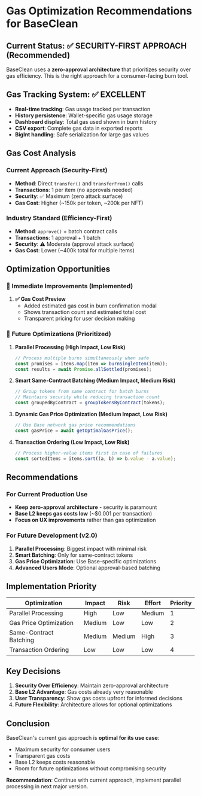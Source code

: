 # Gas Optimization Recommendations for BaseClean

## Current Status: ✅ SECURITY-FIRST APPROACH (Recommended)

BaseClean uses a **zero-approval architecture** that prioritizes security over gas efficiency. This is the right approach for a consumer-facing burn tool.

## Gas Tracking System: ✅ EXCELLENT

- **Real-time tracking**: Gas usage tracked per transaction
- **History persistence**: Wallet-specific gas usage storage
- **Dashboard display**: Total gas used shown in burn history
- **CSV export**: Complete gas data in exported reports
- **BigInt handling**: Safe serialization for large gas values

## Gas Cost Analysis

### Current Approach (Security-First)
- **Method**: Direct `transfer()` and `transferFrom()` calls
- **Transactions**: 1 per item (no approvals needed)
- **Security**: ✅ Maximum (zero attack surface)
- **Gas Cost**: Higher (~150k per token, ~200k per NFT)

### Industry Standard (Efficiency-First)
- **Method**: `approve()` + batch contract calls
- **Transactions**: 1 approval + 1 batch
- **Security**: ⚠️ Moderate (approval attack surface)
- **Gas Cost**: Lower (~400k total for multiple items)

## Optimization Opportunities

### 🚀 **Immediate Improvements (Implemented)**

1. **✅ Gas Cost Preview**
   - Added estimated gas cost in burn confirmation modal
   - Shows transaction count and estimated total cost
   - Transparent pricing for user decision making

### 🎯 **Future Optimizations (Prioritized)**

1. **Parallel Processing (High Impact, Low Risk)**
   ```typescript
   // Process multiple burns simultaneously when safe
   const promises = items.map(item => burnSingleItem(item));
   const results = await Promise.allSettled(promises);
   ```

2. **Smart Same-Contract Batching (Medium Impact, Medium Risk)**
   ```typescript
   // Group tokens from same contract for batch burns
   // Maintains security while reducing transaction count
   const groupedByContract = groupTokensByContract(tokens);
   ```

3. **Dynamic Gas Price Optimization (Medium Impact, Low Risk)**
   ```typescript
   // Use Base network gas price recommendations
   const gasPrice = await getOptimalGasPrice();
   ```

4. **Transaction Ordering (Low Impact, Low Risk)**
   ```typescript
   // Process higher-value items first in case of failures
   const sortedItems = items.sort((a, b) => b.value - a.value);
   ```

## Recommendations

### For Current Production Use
- **Keep zero-approval architecture** - security is paramount
- **Base L2 keeps gas costs low** (~$0.001 per transaction)
- **Focus on UX improvements** rather than gas optimization

### For Future Development (v2.0)
1. **Parallel Processing**: Biggest impact with minimal risk
2. **Smart Batching**: Only for same-contract tokens
3. **Gas Price Optimization**: Use Base-specific optimizations
4. **Advanced Users Mode**: Optional approval-based batching

## Implementation Priority

| Optimization | Impact | Risk | Effort | Priority |
|-------------|--------|------|--------|----------|
| Parallel Processing | High | Low | Medium | 1 |
| Gas Price Optimization | Medium | Low | Low | 2 |
| Same-Contract Batching | Medium | Medium | High | 3 |
| Transaction Ordering | Low | Low | Low | 4 |

## Key Decisions

1. **Security Over Efficiency**: Maintain zero-approval architecture
2. **Base L2 Advantage**: Gas costs already very reasonable
3. **User Transparency**: Show gas costs upfront for informed decisions
4. **Future Flexibility**: Architecture allows for optional optimizations

## Conclusion

BaseClean's current gas approach is **optimal for its use case**:
- Maximum security for consumer users
- Transparent gas costs
- Base L2 keeps costs reasonable
- Room for future optimizations without compromising security

**Recommendation**: Continue with current approach, implement parallel processing in next major version. 